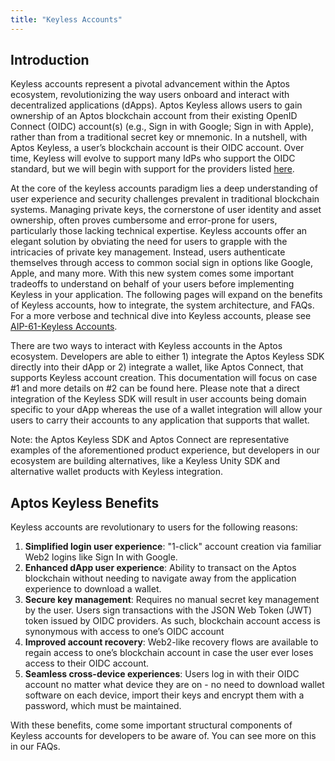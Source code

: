 ```yaml
---
title: "Keyless Accounts"
---
```


## Introduction

Keyless accounts represent a pivotal advancement within the Aptos ecosystem, revolutionizing the way users onboard and interact with decentralized applications (dApps). Aptos Keyless allows users to gain ownership of an Aptos blockchain account from their existing OpenID Connect (OIDC) account(s) (e.g., Sign in with Google; Sign in with Apple), rather than from a traditional secret key or mnemonic. In a nutshell, with Aptos Keyless, a user’s blockchain account is their OIDC account. Over time, Keyless will evolve to support many IdPs who support the OIDC standard, but we will begin with support for the providers listed [here](https://aptos.dev/guides/keyless-accounts/#oidc-support).

At the core of the keyless accounts paradigm lies a deep understanding of user experience and security challenges prevalent in traditional blockchain systems. Managing private keys, the cornerstone of user identity and asset ownership, often proves cumbersome and error-prone for users, particularly those lacking technical expertise. Keyless accounts offer an elegant solution by obviating the need for users to grapple with the intricacies of private key management. Instead, users authenticate themselves through access to common social sign in options like Google, Apple, and many more. With this new system comes some important tradeoffs to understand on behalf of your users before implementing Keyless in your application. The following pages will expand on the benefits of Keyless accounts, how to integrate, the system architecture, and FAQs. For a more verbose and technical dive into Keyless accounts, please see [AIP-61-Keyless Accounts](https://github.com/aptos-foundation/AIPs/blob/main/aips/aip-61.md).

There are two ways to interact with Keyless accounts in the Aptos ecosystem. Developers are able to either 1) integrate the Aptos Keyless SDK directly into their dApp or 2) integrate a wallet, like Aptos Connect, that supports Keyless account creation. This documentation will focus on case #1 and more details on #2 can be found here. Please note that a direct integration of the Keyless SDK will result in user accounts being domain specific to your dApp whereas the use of a wallet integration will allow your users to carry their accounts to any application that supports that wallet.

Note: the Aptos Keyless SDK and Aptos Connect are representative examples of the aforementioned product experience, but developers in our ecosystem are building alternatives, like a Keyless Unity SDK and alternative wallet products with Keyless integration.

## Aptos Keyless Benefits

Keyless accounts are revolutionary to users for the following reasons:

1. **Simplified login user experience**: "1-click" account creation via familiar Web2 logins like Sign In with Google.
2. **Enhanced dApp user experience**: Ability to transact on the Aptos blockchain without needing to navigate away from the application experience to download a wallet.
3. **Secure key management**: Requires no manual secret key management by the user. Users sign transactions with the JSON Web Token (JWT) token issued by OIDC providers. As such, blockchain account access is synonymous with access to one’s OIDC account
4. **Improved account recovery**: Web2-like recovery flows are available to regain access to one’s blockchain account in case the user ever loses access to their OIDC account.
5. **Seamless cross-device experiences**: Users log in with their OIDC account no matter what device they are on - no need to download wallet software on each device, import their keys and encrypt them with a password, which must be maintained.

With these benefits, come some important structural components of Keyless accounts for developers to be aware of. You can see more on this in our FAQs.
